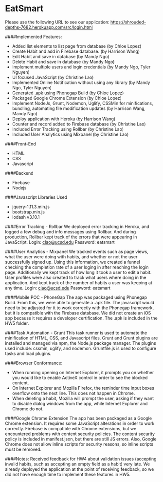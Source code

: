 # EatSmart

Please use the following URL to see our application: https://shrouded-depths-7682.herokuapp.com/src/login.html

####Implemented Features:
- Added list elements to list page from database (by Chloe Lopez)
- Create Habit and add in Firebase database. (by Harrison Wang)
- Edit Habit and save in database (by Mandy Ngo)
- Delete Habit and save in database (by Mandy Ngo)
- Implement multiple users and login credentials (by Mandy Ngo, Tyler Nguyen)
- UI focused JavaScript (by Christine Lao)
- Implemented Online Notification without using any library (by Mandy Ngo, Tyler Nguyen)
- Generated .apk using Phonegap Build (by Chloe Lopez)
- Packaged Google Chrome Extension (by Chloe Lopez)
- Implement NodeJs, Grunt, Nodemon, Uglify, CSSMin for minifications, bundling, automating file modification updates (by Harrison Wang, Mandy Ngo)
- Deploy application with Heroku (by Harrison Wang) 
- Counter and record added to Firebase database (by Christine Lao)
- Included Error Tracking using Rollbar (by Christine Lao)
- Included User Analytics using Mixpanel (by Christine Lao)

####Front-End
- HTML
- CSS
- Javascript

####Backend 
- Firebase
- Nodejs

####Javascript Libraries Used
- jquery-1.11.3.min.js
- bootstrap.min.js
- lodash v3.10.1

####Error Tracking - Rollbar
We deployed error tracking in Heroku, and logged a few debug and info messages using Rollbar. And during production, Rollbar kept track of the errors that were appearing in JavaScript.
Login: clao@ucsd.edu
Password: eatsmart

####User Analytics - Mixpanel
We tracked events such as page views, what the user were doing with habits, and whether or not the user successfully signed up. Using this information, we created a funnel checking the completion rate of a user loging in after reaching the login page. Additionally we kept track of how long it took a user to edit a habit. User profiles were also created to track what users where doing in the application. And kept track of the number of habits a user was keeping at any time.
Login: clao@ucsd.edu
Password: eatsmart

####Mobile POC - PhoneGap
The app was packaged using Phonegap Build. From this, we were able to generate a .apk file. The javascript would need to be adjusted for it to work correctly with the Phonegap framework, but it is compatible with the Firebase database. We did not create an iOS app because it requires a developer certification. The .apk is included in the HW5 folder.

####Task Automation - Grunt
This task runner is used to automate the minification of HTML, CSS, and Javascript files. Grunt and Grunt plugins are installed and managed via npm, the Node.js package manager. The plugins used include: cssmin, uglify, and nodemon. Gruntfile.js is used to configure tasks and load plugins. 

####Browser Conformance: 
- When running opening on Internet Explorer, it prompts you on whether you would like to enable ActiveX control in order to see the blocked content. 
- On Internet Explorer and Mozilla Firefox, the reminder time input boxes overflow onto the next line. This does not happen in Chrome. 
- When deleting a habit, Mozilla will prompt the user, asking if they want to disable dialog windows from the app, while Internet Explorer and Chrome do not. 

####Google Chrome Extension
The app has been packaged as a Google Chrome extension. It requires some JavaScript alterations in order to work correctly. Firebase is compatible with Chrome extensions, but we encountered problems with content security policies. The content security policy is included in manifest.json, but there are still JS errors. Also, Google Chrome does not allow inline scripts for security reasons, so inline scripts must be removed.

####Notes:
Received feedback for HW4 about validation issues (accepting invalid habits, such as accepting an empty field as a habit) very late. We already deployed the application at the point of receiving feedback, so we did not have enough time to implement these features in HW5.
